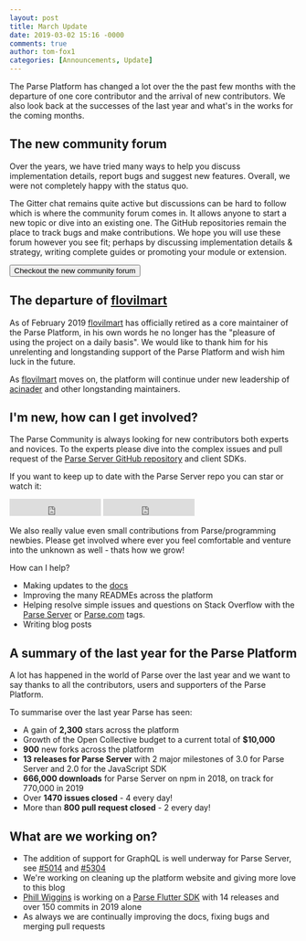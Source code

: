 ```yaml
---
layout: post
title: March Update
date: 2019-03-02 15:16 -0000
comments: true
author: tom-fox1
categories: [Announcements, Update]
---
```


The Parse Platform has changed a lot over the the past few months with the departure of one core contributor and the arrival of new contributors. We also look back at the successes of the last year and what's in the works for the coming months.

<!-- more -->

## The new community forum

Over the years, we have tried many ways to help you discuss implementation details, report bugs and suggest new features. Overall, we were not completely happy with the status quo.

The Gitter chat remains quite active but discussions can be hard to follow which is where the community forum comes in. It allows anyone to start a new topic or dive into an existing one. The GitHub repositories remain the place to track bugs and make contributions. We hope you will use these forum however you see fit; perhaps by discussing implementation details & strategy, writing complete guides or promoting your module or extension.

<a href="https://community.parseplatform.org" target="_blank"><button class="btn btn--outline">Checkout the new community forum</button></a>

## The departure of [flovilmart](https://twitter.com/flovilmart)

As of February 2019 [flovilmart](https://twitter.com/flovilmart) has officially retired as a core maintainer of the Parse Platform, in his own words he no longer has the "pleasure of using the project on a daily basis". We would like to thank him for his unrelenting and longstanding support of the Parse Platform and wish him luck in the future.

As [flovilmart](https://twitter.com/flovilmart) moves on, the platform will continue under new leadership of [acinader](https://twitter.com/acinader) and other longstanding maintainers.

## I'm new, how can I get involved?

The Parse Community is always looking for new contributors both experts and novices. To the experts please dive into the complex issues and pull request of the [Parse Server GitHub repository](https://github.com/parse-community/parse-server) and client SDKs.

If you want to keep up to date with the Parse Server repo you can star or watch it:

<iframe src="https://ghbtns.com/github-btn.html?user=parse-community&repo=parse-server&type=star&count=true&size=large" frameborder="0" scrolling="0" width="160px" height="30px"></iframe>

<iframe src="https://ghbtns.com/github-btn.html?user=parse-community&repo=parse-server&type=watch&count=true&size=large&v=2" frameborder="0" scrolling="0" width="160px" height="30px"></iframe>

We also really value even small contributions from Parse/programming newbies. Please get involved where ever you feel comfortable and venture into the unknown as well - thats how we grow!

How can I help?
- Making updates to the [docs](https://github.com/parse-community/docs)
- Improving the many READMEs across the platform
- Helping resolve simple issues and questions on Stack Overflow with the [Parse Server](https://stackoverflow.com/questions/tagged/parse-server) or [Parse.com](https://stackoverflow.com/questions/tagged/parse.com) tags.
- Writing blog posts

## A summary of the last year for the Parse Platform

A lot has happened in the world of Parse over the last year and we want to say thanks to all the contributors, users and supporters of the Parse Platform.

To summarise over the last year Parse has seen:
- A gain of __2,300__ stars across the platform
- Growth of the Open Collective budget to a current total of __$10,000__
- __900__ new forks across the platform
- __13 releases for Parse Server__ with 2 major milestones of 3.0 for Parse Server and 2.0 for the JavaScript SDK
- __666,000 downloads__ for Parse Server on npm in 2018, on track for 770,000 in 2019
- Over __1470 issues closed__ - 4 every day!
- More than __800 pull request closed__ - 2 every day!

## What are we working on?

- The addition of support for GraphQL is well underway for Parse Server, see [#5014](https://github.com/parse-community/parse-server/pull/5014) and [#5304](https://github.com/parse-community/parse-server/pull/5304)
- We're working on cleaning up the platform website and giving more love to this blog
- [Phill Wiggins](https://github.com/phillwiggins) is working on a [Parse Flutter SDK](https://github.com/phillwiggins/flutter_parse_sdk) with 14 releases and over 150 commits in 2019 alone
- As always we are continually improving the docs, fixing bugs and merging pull requests
